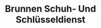 ---
title: "Brunnen Schuh- Und Schlüsseldienst"
url: /duesseldorf/brunnen-schuh-und-schluesseldienst/
shop: Schlüsseldienst
---
